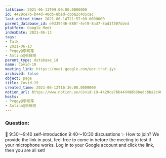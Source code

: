 ```yaml
---
talktime: 2021-06-13T09:00:00.0000000
id: 4429ce7b-b44d-40db-8bed-cbba2c405cac
last_edited_time: 2021-06-14T21:57:00.0000000
parent_database_id: e9339446-880f-4ef0-8ad7-8ad1f507dded
platform: Google Meet
indexDate: 2021-06-13
tags:
- Talk
- 2021-06-13
- Peggy@李明霈
- Antina@張庭瑄
parent_type: database_id
name: Covid-19
meeting_link: https://meet.google.com/uor-traf-jys
archived: false
object: page
title: Covid-19
created_time: 2021-06-12T16:36:00.0000000
notion_url: https://www.notion.so/Covid-19-4429ce7bb44d40db8bedcbba2c405cac
hosts:
- Peggy@李明霈
- Antina@張庭瑄
---
```


### Question:


   
   
   
   
   
📅
9:30～9:40 self-introduction
9:40～10:30 discusstions
✨
How to join?
We provide the link in post, feel free to come in before the meeting to test if your microphone works. Log in to your Google account and click the link, then you are all set!

